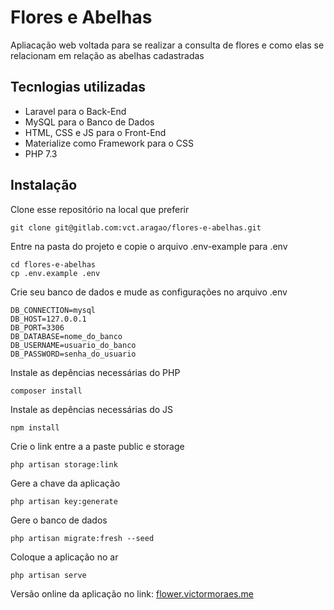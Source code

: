 # Flores e Abelhas

Apliacação web voltada para se realizar a consulta de flores e como elas se relacionam em relação as abelhas cadastradas
 
## Tecnlogias utilizadas
 - Laravel para o Back-End
 - MySQL para o Banco de Dados
 - HTML, CSS e JS para o Front-End
 - Materialize como Framework para o CSS
 - PHP 7.3


## Instalação
 Clone esse repositório na local que preferir

 ```
 git clone git@gitlab.com:vct.aragao/flores-e-abelhas.git
 ```

Entre na pasta do projeto e copie o arquivo .env-example para .env

```
cd flores-e-abelhas
cp .env.example .env
```

Crie seu banco de dados e mude as configurações no arquivo .env

```
DB_CONNECTION=mysql
DB_HOST=127.0.0.1
DB_PORT=3306
DB_DATABASE=nome_do_banco
DB_USERNAME=usuario_do_banco
DB_PASSWORD=senha_do_usuario
```
Instale as depências necessárias do PHP

```
composer install
```

Instale as depências necessárias do JS

```
npm install
```

Crie o link entre a a paste public e storage

```
php artisan storage:link
```

Gere a chave da aplicação

```
php artisan key:generate
```

Gere o banco de dados

```
php artisan migrate:fresh --seed
```

Coloque a aplicação no ar
```
php artisan serve
```

Versão online da aplicação no link: [flower.victormoraes.me](https://flower.victormoraes.me)
